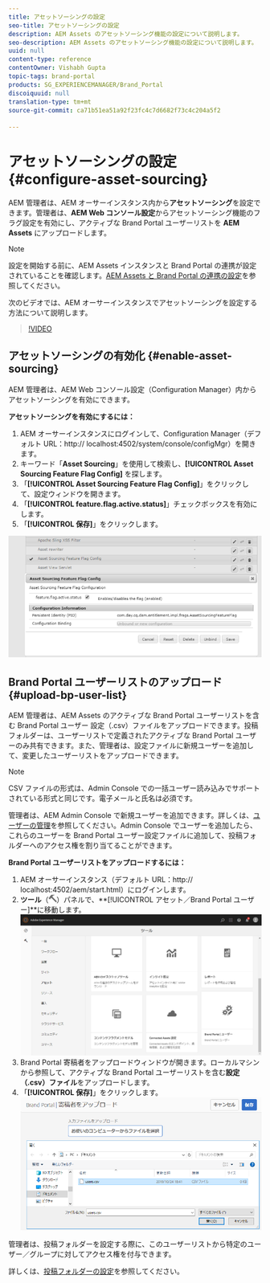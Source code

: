 ```yaml
---
title: アセットソーシングの設定
seo-title: アセットソーシングの設定
description: AEM Assets のアセットソーシング機能の設定について説明します。
seo-description: AEM Assets のアセットソーシング機能の設定について説明します。
uuid: null
content-type: reference
contentOwner: Vishabh Gupta
topic-tags: brand-portal
products: SG_EXPERIENCEMANAGER/Brand_Portal
discoiquuid: null
translation-type: tm+mt
source-git-commit: ca71b51ea51a92f23fc4c7d6682f73c4c204a5f2

---
```



# アセットソーシングの設定 {#configure-asset-sourcing}

AEM 管理者は、AEM オーサーインスタンス内から&#x200B;**アセットソーシング**&#x200B;を設定できます。管理者は、**AEM Web コンソール設定**&#x200B;からアセットソーシング機能のフラグ設定を有効にし、アクティブな Brand Portal ユーザーリストを **AEM Assets** にアップロードします。

>[!NOTE]
>
>設定を開始する前に、AEM Assets インスタンスと Brand Portal の連携が設定されていることを確認します。[AEM Assets と Brand Portal の連携の設定](../using/configure-aem-assets-with-brand-portal.md)を参照してください。


次のビデオでは、AEM オーサーインスタンスでアセットソーシングを設定する方法について説明します。

>[!VIDEO](https://video.tv.adobe.com/v/29771)

## アセットソーシングの有効化 {#enable-asset-sourcing}

AEM 管理者は、AEM Web コンソール設定（Configuration Manager）内からアセットソーシングを有効にできます。

**アセットソーシングを有効にするには：**
1. AEM オーサーインスタンスにログインして、Configuration Manager（デフォルト URL：http:// localhost:4502/system/console/configMgr）を開きます。
1. キーワード「**Asset Sourcing**」を使用して検索し、**[!UICONTROL Asset Sourcing Feature Flag Config]** を探します。
1. 「**[!UICONTROL Asset Sourcing Feature Flag Config]**」をクリックして、設定ウィンドウを開きます。
1. 「**[!UICONTROL feature.flag.active.status]**」チェックボックスを有効にします。
1. 「**[!UICONTROL 保存]**」をクリックします。

![](assets/enable-asset-sourcing.png)

## Brand Portal ユーザーリストのアップロード {#upload-bp-user-list}

AEM 管理者は、AEM Assets のアクティブな Brand Portal ユーザーリストを含む Brand Portal ユーザー 設定（.csv）ファイルをアップロードできます。投稿フォルダーは、ユーザーリストで定義されたアクティブな Brand Portal ユーザーのみ共有できます。また、管理者は、設定ファイルに新規ユーザーを追加して、変更したユーザーリストをアップロードできます。

>[!NOTE]
>
>CSV ファイルの形式は、Admin Console での一括ユーザー読み込みでサポートされている形式と同じです。電子メールと氏名は必須です。

管理者は、AEM Admin Console で新規ユーザーを追加できます。詳しくは、[ユーザーの管理](brand-portal-adding-users.md)を参照してください。Admin Console でユーザーを追加したら、これらのユーザーを Brand Portal ユーザー設定ファイルに追加して、投稿フォルダーへのアクセス権を割り当てることができます。

**Brand Portal ユーザーリストをアップロードするには：**
1. AEM オーサーインスタンス（デフォルト URL：http:// localhost:4502/aem/start.html）にログインします。
1. **ツール**（![](assets/tools.png)）パネルで、**[!UICONTROL アセット／Brand Portal ユーザー]**に移動します。
   ![](assets/upload-user-list1.png)
1. Brand Portal 寄稿者をアップロードウィンドウが開きます。ローカルマシンから参照して、アクティブな Brand Portal ユーザーリストを含む&#x200B;**設定（.csv）ファイル**&#x200B;をアップロードします。
1. 「**[!UICONTROL 保存]**」をクリックします。
   ![](assets/upload-user-list2.png)


管理者は、投稿フォルダーを設定する際に、このユーザーリストから特定のユーザー／グループに対してアクセス権を付与できます。

詳しくは、[投稿フォルダーの設定](brand-portal-contribution-folder.md)を参照してください。
